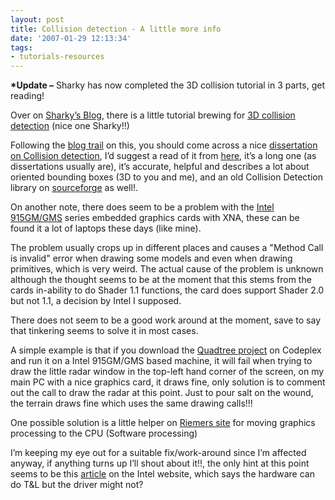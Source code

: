 ```yaml
---
layout: post
title: Collision detection - A little more info
date: '2007-01-29 12:13:34'
tags:
- tutorials-resources
---
```


 **\*Update –** Sharky has now completed the 3D collision tutorial in 3 parts, get reading!

Over on [Sharky’s Blog](http://sharky.bluecog.co.nz/), there is a little tutorial brewing for [3D collision detection](http://sharky.bluecog.co.nz/?p=108) (nice one Sharky!!)

Following the [blog trail](http://amapplease.blogspot.com/index.html) on this, you should come across a nice [dissertation on Collision detection](http://www.cs.unc.edu/~geom/theses/gottschalk/main.pdf), I’d suggest a read of it from [here](http://www.cs.unc.edu/~geom/theses/gottschalk/main.pdf), it’s a long one (as dissertations usually are), it’s accurate, helpful and describes a lot about oriented bounding boxes (3D to you and me), and an old Collision Detection library on [sourceforge](http://sourceforge.net/projects/coldet/) as well!.

 

On another note, there does seem to be a problem with the [Intel 915GM/GMS](http://www.intel.com/support/graphics/intel915gm/index.htm) series embedded graphics cards with XNA, these can be found it a lot of laptops these days (like mine).

The problem usually crops up in different places and causes a "Method Call is invalid" error when drawing some models and even when drawing primitives, which is very weird.  The actual cause of the problem is unknown although the thought seems to be at the moment that this stems from the cards in-ability to do Shader 1.1 functions, the card does support Shader 2.0 but not 1.1, a decision by Intel I supposed.

There does not seem to be a good work around at the moment, save to say that tinkering seems to solve it in most cases.

A simple example is that if you download the [Quadtree project](http://www.codeplex.com/quadtreeload) on Codeplex and run it on a Intel 915GM/GMS based machine, it will fail when trying to draw the little radar window in the top-left hand corner of the screen, on my main PC with a nice graphics card, it draws fine, only solution is to comment out the call to draw the radar at this point.  Just to pour salt on the wound, the terrain draws fine which uses the same drawing calls!!!

One possible solution is a little helper on [Riemers site](http://www.riemers.net/eng/Tutorials/XNA/Csharp/ShortTuts/Reference_device.php) for moving graphics processing to the CPU (Software processing)

I’m keeping my eye out for a suitable fix/work-around since I’m affected anyway, if anything turns up I’ll shout about it!!, the only hint at this point seems to be this [article](http://www.intel.com/support/graphics/sb/CS-011910.htm) on the Intel website, which says the hardware can do T&L but the driver might not?

